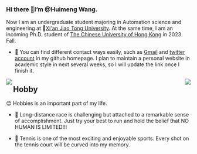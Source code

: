 ### Hi there 👋I’m @Huimeng Wang. 

Now I am an undergraduate student majoring in Automation science and engineering at :school:[Xi'an Jiao Tong University](http://www.xjtu.edu.cn/). At the same time, I am an incoming Ph.D. student of [The Chinese University of Hong Kong](https://www.cuhk.edu.hk/chinese/index.html) in 2023 Fall. 

- 👀 You can find different contact ways easily, such as [Gmail](wanghuimeng66@gmail.com) and [twitter account](https://twitter.com/WANGHUIMENG_) in my github homepage. I plan to maintain a personal website in academic style in next several weeks, so I will update the link once I finish it. 

<a href="https://github.com/anuraghazra/github-readme-stats">
  <img align="left" 
       src="https://github-readme-stats.vercel.app/api?username=echo-hmwang&count_private=true&show_icons=true&theme=transparent" />
</a>
<a href="https://github.com/anuraghazra/github-readme-stats">
   <img align="right"
       src="https://github-readme-stats.vercel.app/api/top-langs/?username=echo-hmwang&theme=transparent" />
</a>

## Hobby
:blush: Hobbies is an important part of my life.

- :runner: Long-distance race is challenging but attached to a remarkable sense of accomplishment. Just try your best to run and hold the belief that NO HUMAN IS LIMITED!!!

- :tennis: Tennis is one of the most exciting and enjoyable sports. Every shot on the tennis court will be curved into my memory.
